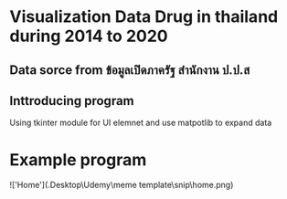 # Visualization Data Drug in thailand during 2014 to 2020 
## Data sorce from ข้อมูลเปิดภาครัฐ สำนักงาน ป.ป.ส

## Inttroducing program 
Using tkinter module for UI elemnet and use matpotlib to expand data

# Example program
!['Home'](.Desktop\Udemy\meme template\snip\home.png)
